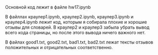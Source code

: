 Основной код лежит в файле hw17.ipynb

В файллах краулер1.ipynb, краулер2.ipynb, краулер3.ipynb и краулер4.ipynb лежит код, которым я собирала плохие и хорошие отзывы для словарей. В краулер2 и краулер3 забыла убрать вывод всего кода страницы, но после этого вывода ничего важного нет.

В файлах good1.txt, good2.txt, bad1.txt, bad2.txt лежат тексты отзывов положительных и отрицательных соответственно.
